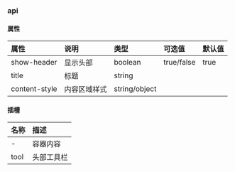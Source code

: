 ### api

#### 属性

| 属性        | 说明       | 类型 | 可选值 | 默认值 |
| :--------- |:--------| :-----| :-----| :-----|
| show-header	| 显示头部	| boolean	| true/false	| true |
| title	| 标题	| string	| 	|   |
| content-style	| 内容区域样式	| string/object	|	|  |

#### 插槽

| 名称        |  描述 |
| :--------- |:-----|
|  - | 容器内容 | 
|  tool | 头部工具栏 | 

